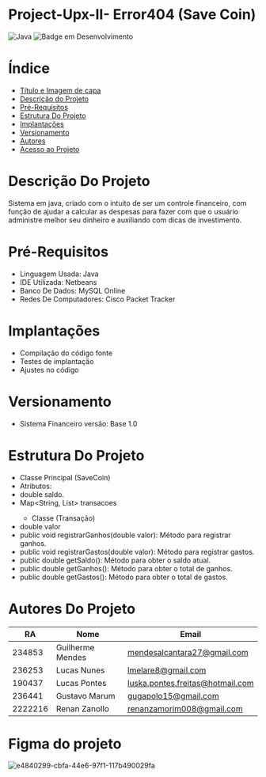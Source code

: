 

 # Project-Upx-II- Error404 (Save Coin)


![Java](https://img.shields.io/badge/java-%23ED8B00.svg?style=for-the-badge&logo=openjdk&logoColor=white)
![Badge em Desenvolvimento](http://img.shields.io/static/v1?label=STATUS&message=EM%20DESENVOLVIMENTO&color=GREEN&style=for-the-badge)
# Índice 

* [Título e Imagem de capa](#Project-Upx-II-Error404)
* [Descrição do Projeto](#descrição-do-projeto)
* [Pré-Requisitos](#pre-requisitos)
* [Estrutura Do Projeto](#estrutura-do-projeto)
* [Implantações](#Implantações)
* [Versionamento](#Versionamento)
* [Autores](#Autores)
* [Acesso ao Projeto](#acesso-ao-projeto)

# Descrição Do Projeto
Sistema em java, criado com o intuito  de ser um controle financeiro, com função de ajudar a calcular as despesas para fazer com que o usuário administre melhor seu dinheiro
e auxiliando com dicas de investimento.


# Pré-Requisitos
- Linguagem Usada: Java
- IDE Utilizada: Netbeans
- Banco De Dados: MySQL Online
- Redes De Computadores: Cisco Packet Tracker
  
# Implantações
- Compilação do código fonte
- Testes de implantação
- Ajustes no código


# Versionamento
- Sistema Financeiro versão: Base 1.0

# Estrutura Do Projeto
- Classe Principal (SaveCoin)
- Atributos:
- double saldo.
- Map<String, List<Transacao>> transacoes
  - Classe (Transação)
- double valor
- public void registrarGanhos(double valor): Método para registrar ganhos.
- public void registrarGastos(double valor): Método para registrar gastos.
- public double getSaldo(): Método para obter o saldo atual.
- public double getGanhos(): Método para obter o total de ganhos.
- public double getGastos(): Método para obter o total de gastos.

# Autores Do Projeto
| RA       | Nome          | Email                  |
|----------|---------------|------------------------|
| 234853   | Guilherme Mendes    | mendesalcantara27@gmail.com       |
| 236253   | Lucas Nunes   | lmelare8@gmail.com      |
| 190437   | Lucas Pontes  | luska.pontes.freitas@hotmail.com      |
| 236441   | Gustavo Marum   | gugapolo15@gmail.com      |
| 2222216  | Renan Zanollo  | renanzamorim008@gmail.com    |




# Figma do projeto
![e4840299-cbfa-44e6-97f1-117b490029fa](https://github.com/Upx-II-Error404/Project-Upx-II/assets/141426925/bbba1fb4-70ae-435d-ab0d-f37b28f58562)


